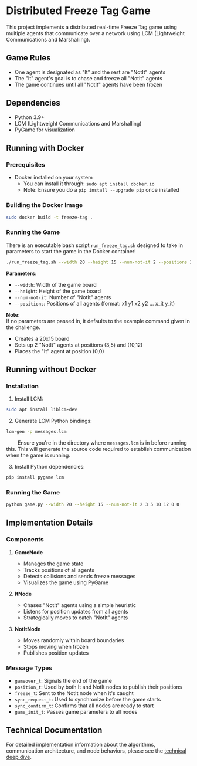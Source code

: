 # Distributed Freeze Tag Game

This project implements a distributed real-time Freeze Tag game using multiple agents that communicate over a network using LCM (Lightweight Communications and Marshalling).

## Game Rules
- One agent is designated as "It" and the rest are "NotIt" agents
- The "It" agent's goal is to chase and freeze all "NotIt" agents
- The game continues until all "NotIt" agents have been frozen

## Dependencies
- Python 3.9+
- LCM (Lightweight Communications and Marshalling)
- PyGame for visualization

## Running with Docker

### Prerequisites
- Docker installed on your system
   - You can install it through: `sudo apt install docker.io`
   - Note: Ensure you do a `pip install --upgrade pip` once installed

### Building the Docker Image
```bash
sudo docker build -t freeze-tag .
```

### Running the Game
There is an executable bash script `run_freeze_tag.sh` designed to take in parameters to start the game in the Docker container!
```bash
./run_freeze_tag.sh --width 20 --height 15 --num-not-it 2 --positions 3 5 10 12 0 0
```

**Parameters:**
- `--width`: Width of the game board
- `--height`: Height of the game board
- `--num-not-it`: Number of "NotIt" agents
- `--positions`: Positions of all agents (format: x1 y1 x2 y2 ... x_it y_it)

**Note:<br>**
If no parameters are passed in, it defaults to the example command given in the challenge.
- Creates a 20x15 board
- Sets up 2 "NotIt" agents at positions (3,5) and (10,12)
- Places the "It" agent at position (0,0)

## Running without Docker

### Installation
1. Install LCM:
```bash
sudo apt install liblcm-dev
```

2. Generate LCM Python bindings:
```bash
lcm-gen -p messages.lcm
```  
&nbsp;&nbsp;&nbsp;&nbsp;&nbsp;&nbsp;&nbsp;&nbsp;Ensure you're in the directory where `messages.lcm` is in before running this. This will generate the source code required to establish communication when the game is running.

3. Install Python dependencies:
```bash
pip install pygame lcm
```

### Running the Game
```bash
python game.py --width 20 --height 15 --num-not-it 2 3 5 10 12 0 0
```

## Implementation Details

### Components
1. **GameNode**
   - Manages the game state
   - Tracks positions of all agents
   - Detects collisions and sends freeze messages
   - Visualizes the game using PyGame

2. **ItNode**
   - Chases "NotIt" agents using a simple heuristic
   - Listens for position updates from all agents
   - Strategically moves to catch "NotIt" agents

3. **NotItNode**
   - Moves randomly within board boundaries
   - Stops moving when frozen
   - Publishes position updates

### Message Types
- `gameover_t`: Signals the end of the game
- `position_t`: Used by both It and NotIt nodes to publish their positions
- `freeze_t`: Sent to the NotIt node when it's caught
- `sync_request_t`: Used to synchronize before the game starts
- `sync_confirm_t`: Confirms that all nodes are ready to start
- `game_init_t`: Passes game parameters to all nodes

## Technical Documentation

For detailed implementation information about the algorithms, communication architecture, and node behaviors, please see the [technical deep dive](technical-deep-dive.md).